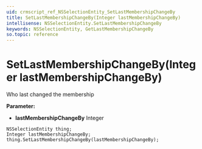 ```yaml
---
uid: crmscript_ref_NSSelectionEntity_SetLastMembershipChangeBy
title: SetLastMembershipChangeBy(Integer lastMembershipChangeBy)
intellisense: NSSelectionEntity.SetLastMembershipChangeBy
keywords: NSSelectionEntity, GetLastMembershipChangeBy
so.topic: reference
---
```


# SetLastMembershipChangeBy(Integer lastMembershipChangeBy)

Who last changed the membership

**Parameter:** 
* **lastMembershipChangeBy** Integer

```crmscript
NSSelectionEntity thing;
Integer lastMembershipChangeBy;
thing.SetLastMembershipChangeBy(lastMembershipChangeBy);
```

